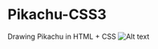 # Pikachu-CSS3
Drawing Pikachu in HTML + CSS
![Alt text](https://user-images.githubusercontent.com/5805439/125877831-a2a2f3a7-64fc-4853-938b-da2562f65255.png?raw=true "Title")
